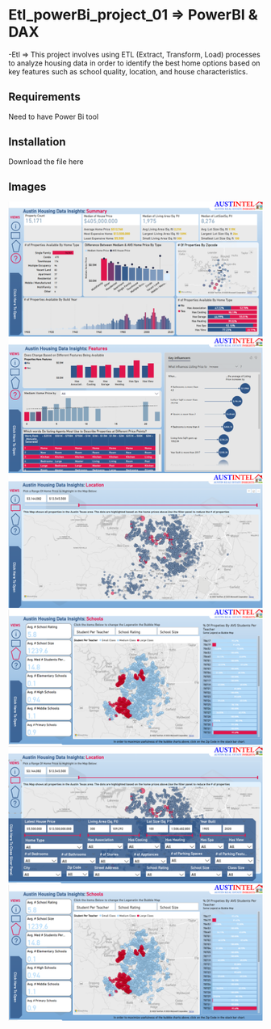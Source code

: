 # Etl_powerBi_project_01  =>  PowerBI & DAX

-Etl => This project involves using ETL (Extract, Transform, Load) processes to analyze housing data in order to identify the best home options based on key features such as school quality, location, and house characteristics.

## Requirements

Need to have Power Bi tool

## Installation
Download the file here


## Images

![Project Screenshot](Images/Summary-image.png)
![Project Screenshot](Images/Home-feature-image.png)
![Project Screenshot](Images/Homes-location-image.png)
![Project Screenshot](Images/School-image.png)
![Project Screenshot](Images/Search-feature-homes-image.png)
![Project Screenshot](Images/Shools-vs-home-image.png)

